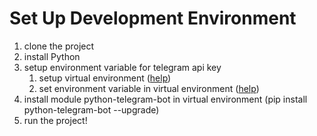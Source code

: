 # Set Up Development Environment

1. clone the project
2. install Python
3. setup environment variable for telegram api key
   1. setup virtual environment ([help](https://docs.python.org/3/tutorial/venv.html))
   3. set environment variable in virtual environment ([help](https://stackoverflow.com/a/52555465))
4. install module python-telegram-bot in virtual environment (pip install python-telegram-bot --upgrade)
5. run the project!